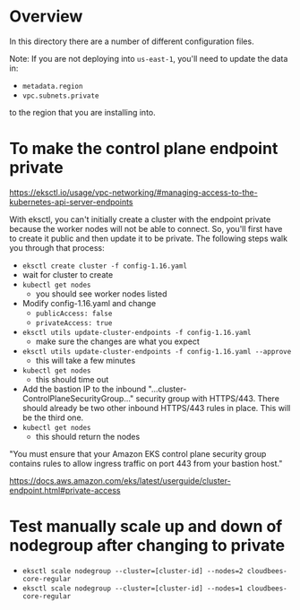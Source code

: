 # Overview

In this directory there are a number of different configuration files. 

Note: If you are not deploying into `us-east-1`, you'll need to update the data in:

* `metadata.region`
* `vpc.subnets.private`

to the region that you are installing into.

# To make the control plane endpoint private

https://eksctl.io/usage/vpc-networking/#managing-access-to-the-kubernetes-api-server-endpoints

With eksctl, you can't initially create a cluster with the endpoint private because the worker nodes will not be able to connect. So, you'll first have to create it public and then update it to be private. The following steps walk you through that process:

* `eksctl create cluster -f config-1.16.yaml`
* wait for cluster to create
* `kubectl get nodes`
  * you should see worker nodes listed
* Modify config-1.16.yaml and change
  * `publicAccess: false`
  * `privateAccess: true`
* `eksctl utils update-cluster-endpoints -f config-1.16.yaml`
  * make sure the changes are what you expect
* `eksctl utils update-cluster-endpoints -f config-1.16.yaml --approve`
  * this will take a few minutes
* `kubectl get nodes`
  * this should time out
* Add the bastion IP to the inbound "...cluster-ControlPlaneSecurityGroup..." security group with HTTPS/443. There should already be two other inbound HTTPS/443 rules in place. This will be the third one.
* `kubectl get nodes`
  * this should return the nodes

"You must ensure that your Amazon EKS control plane security group contains rules to allow ingress traffic on port 443 from your bastion host."

https://docs.aws.amazon.com/eks/latest/userguide/cluster-endpoint.html#private-access

# Test manually scale up and down of nodegroup after changing to private

* `eksctl scale nodegroup --cluster=[cluster-id] --nodes=2 cloudbees-core-regular`
* `eksctl scale nodegroup --cluster=[cluster-id] --nodes=1 cloudbees-core-regular`